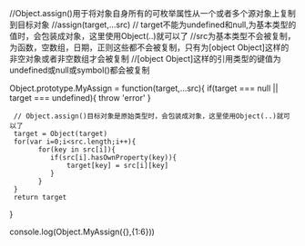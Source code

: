 //Object.assign()用于将对象自身所有的可枚举属性从一个或者多个源对象上复制到目标对象 
//assign(target,...src)
// target不能为undefined和null,为基本类型的值时，会包装成对象，这里使用Object(..)就可以了
//src为基本类型不会被复制，为函数，空数组，日期，正则这些都不会被复制，只有为[object Object]这样的非空对象或者非空数组才会被复制
//[object Object]这样的引用类型的键值为undefined或null或symbol()都会被复制

Object.prototype.MyAssign = function(target,...src){
    if(target === null || target === undefined){
       throw 'error'
    }
    
     // Object.assign()目标对象是原始类型时，会包装成对象，这里使用Object(..)就可以了
     target = Object(target)
     for(var i=0;i<src.length;i++){
           for(key in src[i]){
              if(src[i].hasOwnProperty(key)){
                  target[key] = src[i][key]
              }
           }
     }
     return target
}

console.log(Object.MyAssign({},{1:6}))

  